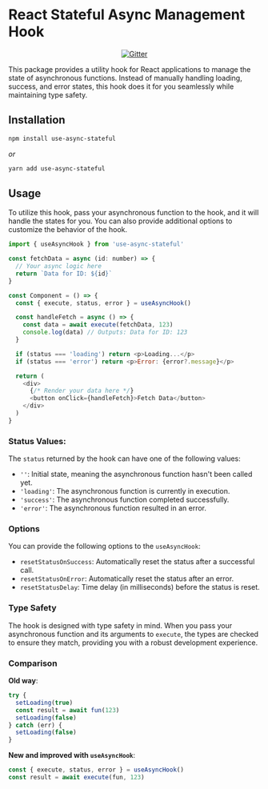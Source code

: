 # React Stateful Async Management Hook

<p align="center">
  <a href="https://badge.fury.io/js/use-async-stateful">
    <img src="https://badge.fury.io/js/electron-markdownify.svg"
         alt="Gitter">
  </a>
</p>

This package provides a utility hook for React applications to manage the state of asynchronous functions. Instead of manually handling loading, success, and error states, this hook does it for you seamlessly while maintaining type safety.

## Installation

```bash
npm install use-async-stateful
```

_or_

```bash
yarn add use-async-stateful
```

## Usage

To utilize this hook, pass your asynchronous function to the hook, and it will handle the states for you. You can also provide additional options to customize the behavior of the hook.

```javascript
import { useAsyncHook } from 'use-async-stateful'

const fetchData = async (id: number) => {
  // Your async logic here
  return `Data for ID: ${id}`
}

const Component = () => {
  const { execute, status, error } = useAsyncHook()

  const handleFetch = async () => {
    const data = await execute(fetchData, 123)
    console.log(data) // Outputs: Data for ID: 123
  }

  if (status === 'loading') return <p>Loading...</p>
  if (status === 'error') return <p>Error: {error?.message}</p>

  return (
    <div>
      {/* Render your data here */}
      <button onClick={handleFetch}>Fetch Data</button>
    </div>
  )
}
```

### Status Values:

The `status` returned by the hook can have one of the following values:

- `''`: Initial state, meaning the asynchronous function hasn't been called yet.
- `'loading'`: The asynchronous function is currently in execution.
- `'success'`: The asynchronous function completed successfully.
- `'error'`: The asynchronous function resulted in an error.

### Options

You can provide the following options to the `useAsyncHook`:

- `resetStatusOnSuccess`: Automatically reset the status after a successful call.
- `resetStatusOnError`: Automatically reset the status after an error.
- `resetStatusDelay`: Time delay (in milliseconds) before the status is reset.

### Type Safety

The hook is designed with type safety in mind. When you pass your asynchronous function and its arguments to `execute`, the types are checked to ensure they match, providing you with a robust development experience.

### Comparison

**Old way**:

```javascript
try {
  setLoading(true)
  const result = await fun(123)
  setLoading(false)
} catch (err) {
  setLoading(false)
}
```

**New and improved with `useAsyncHook`**:

```javascript
const { execute, status, error } = useAsyncHook()
const result = await execute(fun, 123)
```

